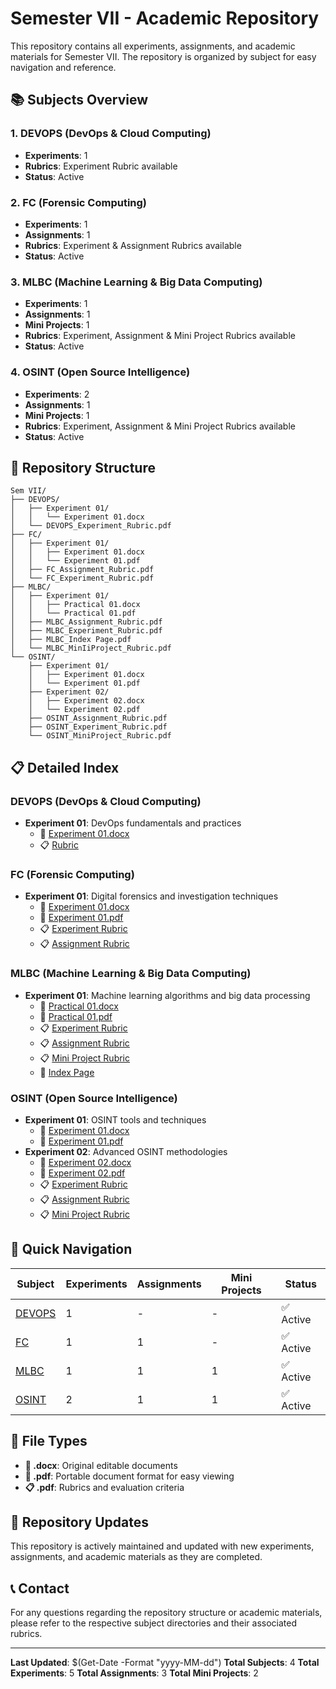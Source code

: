 # Semester VII - Academic Repository

This repository contains all experiments, assignments, and academic materials for Semester VII. The repository is organized by subject for easy navigation and reference.

## 📚 Subjects Overview

### 1. **DEVOPS** (DevOps & Cloud Computing)
- **Experiments**: 1
- **Rubrics**: Experiment Rubric available
- **Status**: Active

### 2. **FC** (Forensic Computing)
- **Experiments**: 1
- **Assignments**: 1
- **Rubrics**: Experiment & Assignment Rubrics available
- **Status**: Active

### 3. **MLBC** (Machine Learning & Big Data Computing)
- **Experiments**: 1
- **Assignments**: 1
- **Mini Projects**: 1
- **Rubrics**: Experiment, Assignment & Mini Project Rubrics available
- **Status**: Active

### 4. **OSINT** (Open Source Intelligence)
- **Experiments**: 2
- **Assignments**: 1
- **Mini Projects**: 1
- **Rubrics**: Experiment, Assignment & Mini Project Rubrics available
- **Status**: Active

## 📁 Repository Structure

```
Sem VII/
├── DEVOPS/
│   ├── Experiment 01/
│   │   └── Experiment 01.docx
│   └── DEVOPS_Experiment_Rubric.pdf
├── FC/
│   ├── Experiment 01/
│   │   ├── Experiment 01.docx
│   │   └── Experiment 01.pdf
│   ├── FC_Assignment_Rubric.pdf
│   └── FC_Experiment_Rubric.pdf
├── MLBC/
│   ├── Experiment 01/
│   │   ├── Practical 01.docx
│   │   └── Practical 01.pdf
│   ├── MLBC_Assignment_Rubric.pdf
│   ├── MLBC_Experiment_Rubric.pdf
│   ├── MLBC_Index Page.pdf
│   └── MLBC_MinIiProject_Rubric.pdf
└── OSINT/
    ├── Experiment 01/
    │   ├── Experiment 01.docx
    │   └── Experiment 01.pdf
    ├── Experiment 02/
    │   ├── Experiment 02.docx
    │   └── Experiment 02.pdf
    ├── OSINT_Assignment_Rubric.pdf
    ├── OSINT_Experiment_Rubric.pdf
    └── OSINT_MiniProject_Rubric.pdf
```

## 📋 Detailed Index

### DEVOPS (DevOps & Cloud Computing)
- **Experiment 01**: DevOps fundamentals and practices
  - 📄 [Experiment 01.docx](DEVOPS/Experiment%2001/Experiment%2001.docx)
  - 📋 [Rubric](DEVOPS/DEVOPS_Experiment_Rubric.pdf)

### FC (Forensic Computing)
- **Experiment 01**: Digital forensics and investigation techniques
  - 📄 [Experiment 01.docx](FC/Experiment%2001/Experiment%2001.docx)
  - 📄 [Experiment 01.pdf](FC/Experiment%2001/Experiment%2001.pdf)
  - 📋 [Experiment Rubric](FC/FC_Experiment_Rubric.pdf)
  - 📋 [Assignment Rubric](FC/FC_Assignment_Rubric.pdf)

### MLBC (Machine Learning & Big Data Computing)
- **Experiment 01**: Machine learning algorithms and big data processing
  - 📄 [Practical 01.docx](MLBC/Experiment%2001/Practical%2001.docx)
  - 📄 [Practical 01.pdf](MLBC/Experiment%2001/Practical%2001.pdf)
  - 📋 [Experiment Rubric](MLBC/MLBC_Experiment_Rubric.pdf)
  - 📋 [Assignment Rubric](MLBC/MLBC_Assignment_Rubric.pdf)
  - 📋 [Mini Project Rubric](MLBC/MLBC_MinIiProject_Rubric.pdf)
  - 📄 [Index Page](MLBC/MLBC_Index%20Page.pdf)

### OSINT (Open Source Intelligence)
- **Experiment 01**: OSINT tools and techniques
  - 📄 [Experiment 01.docx](OSINT/Experiment%2001/Experiment%2001.docx)
  - 📄 [Experiment 01.pdf](OSINT/Experiment%2001/Experiment%2001.pdf)
- **Experiment 02**: Advanced OSINT methodologies
  - 📄 [Experiment 02.docx](OSINT/Experiment%2002/Experiment%2002.docx)
  - 📄 [Experiment 02.pdf](OSINT/Experiment%2002/Experiment%2002.pdf)
  - 📋 [Experiment Rubric](OSINT/OSINT_Experiment_Rubric.pdf)
  - 📋 [Assignment Rubric](OSINT/OSINT_Assignment_Rubric.pdf)
  - 📋 [Mini Project Rubric](OSINT/OSINT_MiniProject_Rubric.pdf)

## 🚀 Quick Navigation

| Subject | Experiments | Assignments | Mini Projects | Status |
|---------|-------------|-------------|---------------|---------|
| [DEVOPS](DEVOPS/) | 1 | - | - | ✅ Active |
| [FC](FC/) | 1 | 1 | - | ✅ Active |
| [MLBC](MLBC/) | 1 | 1 | 1 | ✅ Active |
| [OSINT](OSINT/) | 2 | 1 | 1 | ✅ Active |

## 📝 File Types

- **📄 .docx**: Original editable documents
- **📄 .pdf**: Portable document format for easy viewing
- **📋 .pdf**: Rubrics and evaluation criteria

## 🔄 Repository Updates

This repository is actively maintained and updated with new experiments, assignments, and academic materials as they are completed.

## 📞 Contact

For any questions regarding the repository structure or academic materials, please refer to the respective subject directories and their associated rubrics.

---

**Last Updated**: $(Get-Date -Format "yyyy-MM-dd")
**Total Subjects**: 4
**Total Experiments**: 5
**Total Assignments**: 3
**Total Mini Projects**: 2 